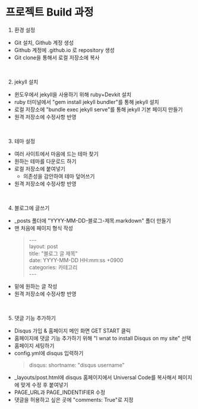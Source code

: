 # 프로젝트 Build 과정

1. 환경 설정
  - Git 설치, Github 계정 생성
  - Github 계정에 <username>.github.io 로 repository 생성
  - Git clone을 통해서 로컬 저장소에 복사

<br>

2. jekyll 설치
  - 윈도우에서 jekyll을 사용하기 위해 ruby+Devkit 설치
  - ruby 터미널에서 "gem install jekyll bundler"를 통해 jekyll 설치
  - 로컬 저장소에 "bundle exec jekyll serve"를 통해 jekyll 기본 페이지 만들기
  - 원격 저장소에 수정사항 반영

<br>

3. 테마 설정
  - 여러 사이트에서 마음에 드는 테마 찾기
  - 원하는 테마를 다운로드 하기
  - 로컬 저장소에 붙여넣기
    + 의존성을 감안하여 테마 덮어쓰기
  - 원격 저장소에 수정사항 반영

<br>

4. 블로그에 글쓰기
  - _posts 폴더에 "YYYY-MM-DD-블로그-제목.markdown" 폴더 만들기
  - 맨 처음에 페이지 형식 작성 
      > \---<br>
      > layout: post<br>
      > title: "블로그 글 제목"<br>
      > date: YYYY-MM-DD HH:mm:ss +0900<br>
      > categories: 카테고리<br>
      > \---
  - 밑에 원하는 글 작성
  - 원격 저장소에 수정사항 반영

<br>

5. 댓글 기능 추가하기
  - Disqus 가입 & 홈페이지 메인 화면 GET START 클릭
  - 홈페이지에 댓글 기능 추가하기 위해 "I wnat to install Disqus on my site" 선택
  - 홈페이지 세팅하기
  - config.yml에 disqus 입력하기
      > disqus:
      >   shortname: "disqus username"
  - _layouts/post.html에 disqus 홈페이지에서 Universal Code를 복사해서 페이지에 맞게 수정 후 붙여넣기
  - PAGE_URL과 PAGE_INDENTIFIER 수정
  - 댓글을 허용하고 싶은 곳에 "comments: True"로 지정
  
